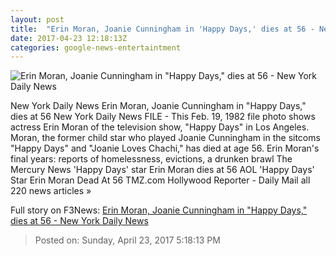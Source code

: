 ```yaml
---
layout: post
title:  "Erin Moran, Joanie Cunningham in 'Happy Days,' dies at 56 - New York Daily News"
date: 2017-04-23 12:18:13Z
categories: google-news-entertaintment
---
```


![Erin Moran, Joanie Cunningham in "Happy Days," dies at 56 - New York Daily News](http://assets.nydailynews.com/polopoly_fs/1.3091177.1492952419!/img/httpImage/image._gen/derivatives/landscape_1200/obit-erin-moran-13051-jpg.)

New York Daily News Erin Moran, Joanie Cunningham in "Happy Days," dies at 56 New York Daily News FILE - This Feb. 19, 1982 file photo shows actress Erin Moran of the television show, "Happy Days" in Los Angeles. Moran, the former child star who played Joanie Cunningham in the sitcoms "Happy Days" and "Joanie Loves Chachi," has died at age 56. Erin Moran's final years: reports of homelessness, evictions, a drunken brawl The Mercury News 'Happy Days' star Erin Moran dies at 56 AOL 'Happy Days' Star Erin Moran Dead At 56 TMZ.com Hollywood Reporter - Daily Mail all 220 news articles »


Full story on F3News: [Erin Moran, Joanie Cunningham in "Happy Days," dies at 56 - New York Daily News](http://www.f3nws.com/n/yAGaAG)

> Posted on: Sunday, April 23, 2017 5:18:13 PM
